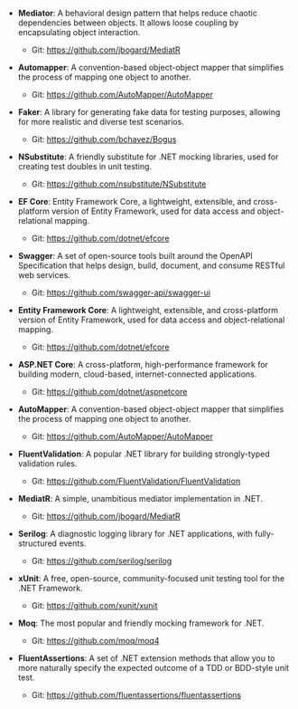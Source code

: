 - **Mediator**: A behavioral design pattern that helps reduce chaotic dependencies between objects. It allows loose coupling by encapsulating object interaction.
  - Git: https://github.com/jbogard/MediatR

- **Automapper**: A convention-based object-object mapper that simplifies the process of mapping one object to another.
  - Git: https://github.com/AutoMapper/AutoMapper

- **Faker**: A library for generating fake data for testing purposes, allowing for more realistic and diverse test scenarios.
  - Git: https://github.com/bchavez/Bogus

- **NSubstitute**: A friendly substitute for .NET mocking libraries, used for creating test doubles in unit testing.
  - Git: https://github.com/nsubstitute/NSubstitute

- **EF Core**: Entity Framework Core, a lightweight, extensible, and cross-platform version of Entity Framework, used for data access and object-relational mapping.
  - Git: https://github.com/dotnet/efcore

- **Swagger**: A set of open-source tools built around the OpenAPI Specification that helps design, build, document, and consume RESTful web services.
    - Git: https://github.com/swagger-api/swagger-ui

- **Entity Framework Core**: A lightweight, extensible, and cross-platform version of Entity Framework, used for data access and object-relational mapping.
    - Git: https://github.com/dotnet/efcore

- **ASP.NET Core**: A cross-platform, high-performance framework for building modern, cloud-based, internet-connected applications.
    - Git: https://github.com/dotnet/aspnetcore

- **AutoMapper**: A convention-based object-object mapper that simplifies the process of mapping one object to another.
    - Git: https://github.com/AutoMapper/AutoMapper

- **FluentValidation**: A popular .NET library for building strongly-typed validation rules.
    - Git: https://github.com/FluentValidation/FluentValidation

- **MediatR**: A simple, unambitious mediator implementation in .NET.
    - Git: https://github.com/jbogard/MediatR

- **Serilog**: A diagnostic logging library for .NET applications, with fully-structured events.
    - Git: https://github.com/serilog/serilog

- **xUnit**: A free, open-source, community-focused unit testing tool for the .NET Framework.
    - Git: https://github.com/xunit/xunit

- **Moq**: The most popular and friendly mocking framework for .NET.
    - Git: https://github.com/moq/moq4

- **FluentAssertions**: A set of .NET extension methods that allow you to more naturally specify the expected outcome of a TDD or BDD-style unit test.
    - Git: https://github.com/fluentassertions/fluentassertions
